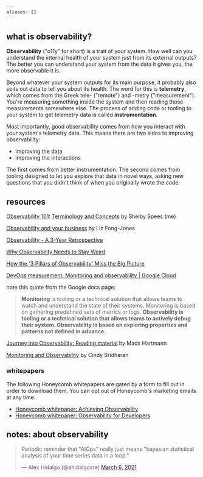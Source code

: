 ```yaml
---
aliases: []
---
```


## what is observability?

**Observability** ("o11y" for short) is a trait of your system.
How well can you understand the internal health of your system just from its external outputs?
The better you can understand your system from the data it gives you, the more observable it is.

Beyond whatever your system outputs for its main purpose, it probably also spits out data to tell you about its health.
The word for this is **telemetry**, which comes from the Greek tele- ("remote") and -metry ("measurement").
You're measuring something inside the system and then reading those measurements somewhere else.
The process of adding code or tooling to your system to get telemetry data is called **instrumentation**.

Most importantly, good observability comes from how you interact with your system's telemetry data.
This means there are two sides to improving observability:

- improving the data
- improving the interactions

The first comes from better instrumentation.
The second comes from tooling designed to let you explore that data in novel ways, asking new questions that you didn't think of when you originally wrote the code.

## resources
[Observability 101: Terminology and Concepts](https://www.honeycomb.io/blog/observability-101-terminology-and-concepts/) by Shelby Spees (me)

[Observability and your business](https://leaddev.com/monitoring-observability/observability-and-your-business) by Liz Fong-Jones

[Observability - A 3-Year Retrospective](https://thenewstack.io/observability-a-3-year-retrospective/)

[Why Observability Needs to Stay Weird](https://thenewstack.io/why-observability-needs-to-stay-weird/)

[How the '3 Pillars of Observability' Miss the Big Picture](https://thenewstack.io/how-the-3-pillars-of-observability-miss-the-big-picture/)

[DevOps measurement: Monitoring and observability | Google Cloud](https://cloud.google.com/solutions/devops/devops-measurement-monitoring-and-observability)

note this quote from the Google docs page:

> **Monitoring** is tooling or a technical solution that allows teams to watch and understand the state of their systems. Monitoring is based on gathering predefined sets of metrics or logs.
> **Observability is tooling or a technical solution that allows teams to actively debug their system. Observability is based on exploring properties and patterns not defined in advance.**

[Journey into Observability: Reading material](https://mads-hartmann.com/sre/2019/08/04/journey-into-observability-reading-material.html) by Mads Hartmann

[Monitoring and Observability](https://copyconstruct.medium.com/monitoring-and-observability-8417d1952e1c) by Cindy Sridharan

### whitepapers

The following Honeycomb whitepapers are gated by a form to fill out in order to download them. You can opt out of Honeycomb's marketing emails at any time.

- [Honeycomb whitepaper: Achieving Observability](https://www.honeycomb.io/guide-achieving-observability/)
- [Honeycomb whitepaper: Observability for Developers](https://www.honeycomb.io/guide-observability-for-developers/)

## notes: about observability



<blockquote class="twitter-tweet"><p lang="en" dir="ltr">Periodic reminder that &quot;AIOps&quot; really just means &quot;bayesian statistical analysis of your time series data in a loop.&quot;</p>&mdash; Alex Hidalgo (@ahidalgosre) <a href="https://twitter.com/ahidalgosre/status/1368040546380505090?ref_src=twsrc%5Etfw">March 6, 2021</a></blockquote> <script async src="https://platform.twitter.com/widgets.js" charset="utf-8"></script>

